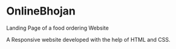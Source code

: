 # OnlineBhojan
Landing Page of a food ordering Website 

A Responsive website developed with the help of HTML and CSS.
